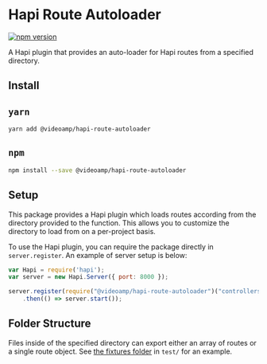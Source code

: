 Hapi Route Autoloader
===============================
[![npm version](https://badge.fury.io/js/%40videoamp%2Fhapi-route-autoloader.svg)](https://badge.fury.io/js/%40videoamp%2Fhapi-route-autoloader)

A Hapi plugin that provides an auto-loader for Hapi routes from a specified directory.

## Install
## `yarn`
```sh
yarn add @videoamp/hapi-route-autoloader
```
## `npm`
```sh
npm install --save @videoamp/hapi-route-autoloader
```

## Setup
This package provides a Hapi plugin which loads routes according from the
directory provided to the function. This allows you to customize the directory
to load from on a per-project basis.

To use the Hapi plugin, you can require the package directly in `server.register`.
An example of server setup is below:

```js
var Hapi = require('hapi');
var server = new Hapi.Server({ port: 8000 });

server.register(require("@videoamp/hapi-route-autoloader")("controllers/"))
    .then(() => server.start());
```

## Folder Structure
Files inside of the specified directory can export either an array of routes or a single
route object. See [the fixtures folder](https://github.com/VideoAmp/hapi-route-autoloader/tree/master/test/fixtures) in `test/` for an example.
